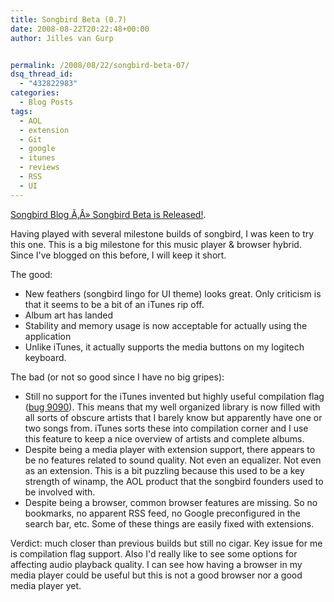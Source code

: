 ```yaml
---
title: Songbird Beta (0.7)
date: 2008-08-22T20:22:48+00:00
author: Jilles van Gurp


permalink: /2008/08/22/songbird-beta-07/
dsq_thread_id:
  - "432822983"
categories:
  - Blog Posts
tags:
  - AOL
  - extension
  - Git
  - google
  - itunes
  - reviews
  - RSS
  - UI
---
```

[Songbird Blog Ã‚Â» Songbird Beta is Released!](http://blog.songbirdnest.com/2008/08/20/songbird-beta-is-released/).

Having played with several milestone builds of songbird, I was keen to try this one. This is a big milestone for this music player & browser hybrid. Since I've blogged on this before, I will keep it short.

The good:

- New feathers (songbird lingo for UI theme) looks great. Only criticism is that it seems to be a bit of an iTunes rip off.
- Album art has landed
- Stability and memory usage is now acceptable for actually using the application
- Unlike iTunes, it actually supports the media buttons on my logitech keyboard.

The bad (or not so good since I have no big gripes):

- Still no support for the iTunes invented but highly useful compilation flag ([bug 9090](http://bugzilla.songbirdnest.com/show_bug.cgi?id=9090)). This means that my well organized library is now filled with all sorts of obscure artists that I barely know but apparently have one or two songs from. iTunes sorts these into compilation corner and I use this feature to keep a nice overview of artists and complete albums.
- Despite being a media player with extension support, there appears to be no features related to sound quality. Not even an equalizer. Not even as an extension. This is a bit puzzling because this used to be a key strength of winamp, the AOL product that the songbird founders used to be involved with.
- Despite being a browser, common browser features are missing. So no bookmarks, no apparent RSS feed, no Google preconfigured in the search bar, etc. Some of these things are easily fixed with extensions.

Verdict: much closer than previous builds but still no cigar. Key issue for me is compilation flag support. Also I'd really like to see some options for affecting audio playback quality. I can see how having a browser in my media player could be useful but this is not a good browser nor a good media player yet.